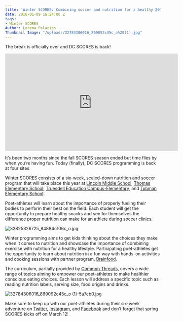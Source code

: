 ```yaml
---
title: 'Winter SCORES: Combining soccer and nutrition for a healthy 2018'
date: 2018-01-09 16:24:00 Z
tags:
- Winter SCORES
Author: Lorena Palacios
Thumbnail Image: "/uploads/32784306016_869092c45c_o%20(1).jpg"
---
```


The break is officially over and DC SCORES is back!

<iframe width="560" height="315" src="https://www.youtube.com/embed/AKPVVxxLFQc" frameborder="0" allow="autoplay; encrypted-media" allowfullscreen></iframe>

It’s been two months since the fall SCORES season ended but time flies by when you’re having fun. Today (finally), DC SCORES programming is back at four sites.


Winter SCORES consists of a six-week, scaled-down nutrition and soccer program that will take place this year at [Lincoln Middle School](https://www.google.com/maps/place/Lincoln+Middle+School/@38.9295223,-77.0379509,17z/data=!3m1!4b1!4m5!3m4!1s0x89b7c821b2ee785b:0x42f319cf472977ae!8m2!3d38.9295181!4d-77.0357569), [Thomas Elementary School](https://www.google.com/maps/place/Thomas+Elementary+School/@38.9015291,-76.9541674,17z/data=!3m1!4b1!4m5!3m4!1s0x89b7b8921019c081:0x45a27879eda76e85!8m2!3d38.9015249!4d-76.9519734), [Truesdell Education Campus-Elementary](https://www.google.com/maps/place/Truesdell+Education+Campus/@38.9539298,-77.0266098,17z/data=!3m1!4b1!4m5!3m4!1s0x89b7c86fb1b2d9dd:0x124f9e35509909d1!8m2!3d38.9539256!4d-77.0244158), and [Tubman Elementary School](https://www.google.com/maps/place/Tubman+Elementary+School/@38.9288642,-77.0314175,17z/data=!3m1!4b1!4m5!3m4!1s0x89b7c81ef18d2a51:0xc1d3f456c3c763e6!8m2!3d38.92886!4d-77.0292235). 

Poet-athletes will learn about the importance of properly fueling their bodies to perform their best on the field. Each student will get the opportunity to prepare healthy snacks and see for themselves the difference proper nutrition can make for an athlete during soccer clinics.

![32825326725_84884c106c_o.jpg](/uploads/32825326725_84884c106c_o.jpg)
 
Winter programming aims to get kids thinking about the choices they make when it comes to nutrition and showcase the importance of combining exercise with nutrition for a healthy lifestyle. Participating poet-athletes get the opportunity to learn about nutrition in a fun way with hands-on activities and cooking sessions with partner program, [Brainfood](https://brain-food.org/).

The curriculum, partially provided by [Common Threads](http://www.commonthreads.org/), covers a wide range of topics aiming to empower our poet-athletes to make healthier conscious eating choices. Each lesson will address a specific topic such as reading nutrition labels, serving size, food origins and drinks.

![32784306016_869092c45c_o (1)-5a7cb0.jpg](/uploads/32784306016_869092c45c_o%20(1)-5a7cb0.jpg)

Make sure to keep up with our poet-athletes during their six-week adventure on [Twitter](https://twitter.com/DCSCORES), [Instagram](https://www.instagram.com/dc_scores/), and [Facebook](https://www.facebook.com/DCSCORES/) and don’t forget that spring SCORES kicks off on March 12!